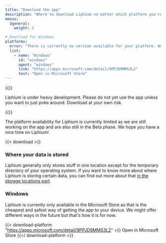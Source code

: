 ```yaml
---
title: "Download the app"
description: "Where to download Liphium no matter which platform you're on."
menus:
  3general:
    weight: 2

# Download for Windows
platforms:
  error: "There is currently no version available for your platform. We're working on making Liphium available on more platforms."
  list:
    - name: "Windows"
      id: "windows"
      agent: "windows"
      link: "https://apps.microsoft.com/detail/9PPJD9MMS3L2"
      text: "Open in Microsoft Store"
---
```


{{<hint>}}

Liphium is under heavy development. Please do not yet use the app unless you want to just poke around. Download at your own risk.

{{</hint>}}

The platform availability for Liphium is currently limited as we are still working on the app and are also still in the Beta phase. We hope you have a nice time on Liphium!

{{< download >}}

### Where your data is stored

Liphium generally only stores stuff in one location except for the temporary directory of your operating system. If you want to know more about where Liphium is storing certain data, you can find out more about that [in the storage locations part](/docs/using-liphium/storage-locations).

### Windows

Liphium is currently only available in the Microsoft Store as that is the cheapest and safest way of getting the app to your device. We might offer different ways in the future but that's how it is for now.

{{< download-platform "https://apps.microsoft.com/detail/9PPJD9MMS3L2" >}}
Open in Microsoft Store
{{</ download-platform >}}
